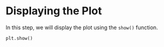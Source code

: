 # Displaying the Plot

In this step, we will display the plot using the `show()` function.

```python
plt.show()
```
